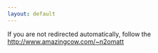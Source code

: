```yaml
---
layout: default
---
```


<!DOCTYPE HTML>
<html lang="en-US">
    <head>
        <meta charset="UTF-8">
        <meta http-equiv="refresh" content="1;url=http://www.amazingcow.com/~n2omatt">
        <script type="text/javascript">
            window.location.href = "http://www.amazingcow.com/~n2omatt"
        </script>
        <title>Page Redirection</title>
    </head>
    <body>
        <!-- Note: don't tell people to `click` the link, just tell them that it is a link. -->
        If you are not redirected automatically, follow the <a href='http://www.amazingcow.com/~n2omatt'>http://www.amazingcow.com/~n2omatt</a>
    </body>
</html>
